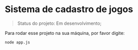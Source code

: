<h1>Sistema de cadastro de jogos</h1>

> Status do projeto: Em desenvolvimento;

Para rodar esse projeto na sua máquina, por favor digite:

```
node app.js
```
